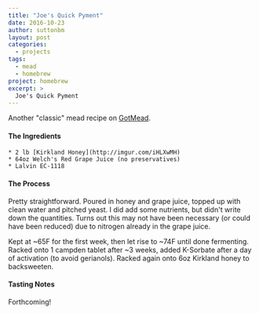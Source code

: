 ```yaml
---
title: "Joe's Quick Pyment"
date: 2016-10-23
author: suttonbm
layout: post
categories:
  - projects
tags:
  - mead
  - homebrew
project: homebrew
excerpt: >
  Joe's Quick Pyment
---
```


Another "classic" mead recipe on [GotMead](http://www.gotmead.com/forum/showthread.php/8321-Quick-Grape-Mead-(drinkable-in-5-weeks)/).

#### The Ingredients
	* 2 lb [Kirkland Honey](http://imgur.com/iHLXwMH)
	* 64oz Welch's Red Grape Juice (no preservatives)
	* Lalvin EC-1118

#### The Process
Pretty straightforward.  Poured in honey and grape juice, topped up with clean water and pitched yeast.  I did add some nutrients, but didn't write down the quantities.  Turns out this may not have been necessary (or could have been reduced) due to nitrogen already in the grape juice.

Kept at ~65F for the first week, then let rise to ~74F until done fermenting.  Racked onto 1 campden tablet after ~3 weeks, added K-Sorbate after a day of activation (to avoid gerianols).  Racked again onto 6oz Kirkland honey to backsweeten.

#### Tasting Notes
Forthcoming!
